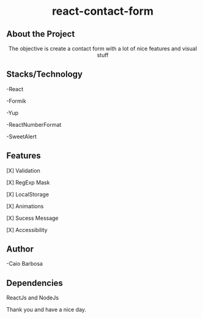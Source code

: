 <h1 align="center">react-contact-form</h1>

## About the Project

<p align="center">The objective is create a contact form with a lot of nice features and visual stuff</p>


## Stacks/Technology

<p>-React</p>
<P>-Formik</p>
<p>-Yup</p>
<p>-ReactNumberFormat</p>
<p>-SweetAlert<p>
  
## Features
 
 <p>[X] Validation</p>
 <p>[X] RegExp Mask</p>
 <p>[X] LocalStorage</p>
 <p>[X] Animations</p>
 <p>[X] Sucess Message</p>
 <p>[X] Accessibility</p>

## Author
-Caio Barbosa

## Dependencies
ReactJs and NodeJs


Thank you and have a nice day.
